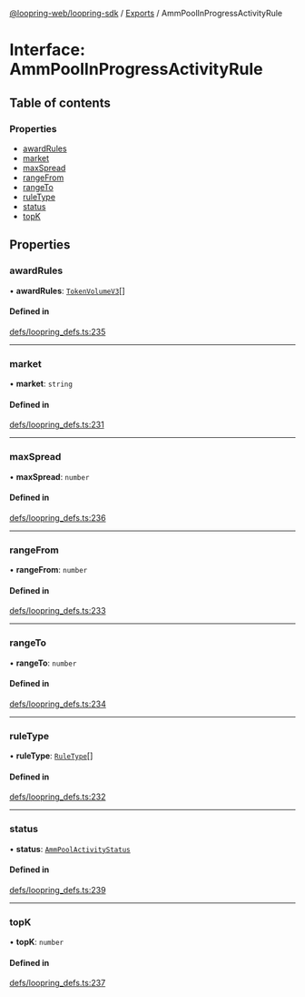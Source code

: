 [@loopring-web/loopring-sdk](../README.md) / [Exports](../modules.md) / AmmPoolInProgressActivityRule

# Interface: AmmPoolInProgressActivityRule

## Table of contents

### Properties

- [awardRules](AmmPoolInProgressActivityRule.md#awardrules)
- [market](AmmPoolInProgressActivityRule.md#market)
- [maxSpread](AmmPoolInProgressActivityRule.md#maxspread)
- [rangeFrom](AmmPoolInProgressActivityRule.md#rangefrom)
- [rangeTo](AmmPoolInProgressActivityRule.md#rangeto)
- [ruleType](AmmPoolInProgressActivityRule.md#ruletype)
- [status](AmmPoolInProgressActivityRule.md#status)
- [topK](AmmPoolInProgressActivityRule.md#topk)

## Properties

### awardRules

• **awardRules**: [`TokenVolumeV3`](TokenVolumeV3.md)[]

#### Defined in

[defs/loopring_defs.ts:235](https://github.com/Loopring/loopring_sdk/blob/2ea32ee/src/defs/loopring_defs.ts#L235)

___

### market

• **market**: `string`

#### Defined in

[defs/loopring_defs.ts:231](https://github.com/Loopring/loopring_sdk/blob/2ea32ee/src/defs/loopring_defs.ts#L231)

___

### maxSpread

• **maxSpread**: `number`

#### Defined in

[defs/loopring_defs.ts:236](https://github.com/Loopring/loopring_sdk/blob/2ea32ee/src/defs/loopring_defs.ts#L236)

___

### rangeFrom

• **rangeFrom**: `number`

#### Defined in

[defs/loopring_defs.ts:233](https://github.com/Loopring/loopring_sdk/blob/2ea32ee/src/defs/loopring_defs.ts#L233)

___

### rangeTo

• **rangeTo**: `number`

#### Defined in

[defs/loopring_defs.ts:234](https://github.com/Loopring/loopring_sdk/blob/2ea32ee/src/defs/loopring_defs.ts#L234)

___

### ruleType

• **ruleType**: [`RuleType`](../enums/RuleType.md)[]

#### Defined in

[defs/loopring_defs.ts:232](https://github.com/Loopring/loopring_sdk/blob/2ea32ee/src/defs/loopring_defs.ts#L232)

___

### status

• **status**: [`AmmPoolActivityStatus`](../enums/AmmPoolActivityStatus.md)

#### Defined in

[defs/loopring_defs.ts:239](https://github.com/Loopring/loopring_sdk/blob/2ea32ee/src/defs/loopring_defs.ts#L239)

___

### topK

• **topK**: `number`

#### Defined in

[defs/loopring_defs.ts:237](https://github.com/Loopring/loopring_sdk/blob/2ea32ee/src/defs/loopring_defs.ts#L237)
